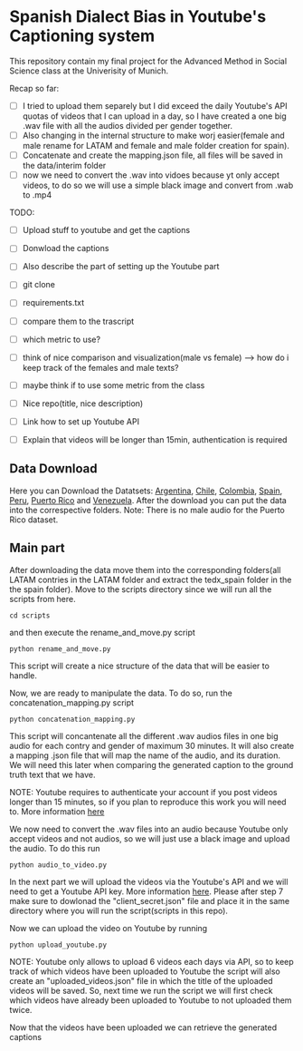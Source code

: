 # Spanish Dialect Bias in Youtube's Captioning system
This repository contain my final project for the Advanced Method in Social Science class at the Univerisity of Munich. 

Recap so far: 
- [ ] I tried to upload them separely but I did exceed the daily Youtube's API quotas of videos that I can upload in a day, so I have created a one big .wav file with all the audios divided per gender together.
- [ ] Also changing in the internal structure to make worj easier(female and male rename for LATAM and female and male folder creation for spain).
- [ ] Concatenate and create the mapping.json file, all files will be saved in the data/interim folder
- [ ] now we need to convert the .wav into vidoes because yt only accept videos, to do so we will use a simple black image and convert from .wab to .mp4

TODO: 
- [ ] Upload stuff to youtube and get the captions
- [ ] Donwload the captions
- [ ] Also describe the part of setting up the Youtube part
- [ ] git clone
- [ ] requirements.txt 
- [ ] compare them to the trascript
- [ ] which metric to use?
- [ ] think of nice comparison and visualization(male vs female) --> how do i keep track of the females and male texts?
- [ ] maybe think if to use some metric from the class
- [ ] Nice repo(title, nice description)
- [ ] Link how to set up Youtube API
- [ ] Explain that videos will be longer than 15min, authentication is required 




## Data Download

Here you can Download the Datatsets:
[Argentina](https://www.openslr.org/61/), [Chile](https://www.openslr.org/71/), [Colombia](https://www.openslr.org/72/), [Spain](https://www.openslr.org/67/), [Peru](https://www.openslr.org/73/), [Puerto Rico](https://www.openslr.org/74/) and [Venezuela](https://www.openslr.org/75/). 
After the download you can put the data into the correspective folders. Note: There is no male audio for the Puerto Rico dataset. 

## Main part 

After downloading the data move them into the corresponding folders(all LATAM contries in the LATAM folder and extract the tedx_spain folder in the the spain folder). 
Move to the scripts directory since we will run all the scripts from here. 
```
cd scripts
```
and then execute the rename_and_move.py script
```
python rename_and_move.py
```

This script will create a nice structure of the data that will be easier to handle. 

Now, we are ready to manipulate the data. To do so, run the  concatenation_mapping.py script

```
python concatenation_mapping.py 
```
This script will concantenate all the different .wav audios files in one big audio for each contry and gender of maximum 30 minutes. It will also create a mapping .json file that will map the name of the audio, and its duration. We will need this later when comparing the generated caption to the ground truth text that we have. 

NOTE: Youtube requires to authenticate your account if you post videos longer than 15 minutes, so if you plan to reproduce this work you will need to. More information [here](https://support.google.com/youtube/answer/71673?hl=en&co=GENIE.Platform%3DDesktop&oco=0)

We now need to convert the .wav files into an audio because Youtube only accept videos and not audios, so we will just use a black image and upload the audio. To do this run 

```
python audio_to_video.py 
```

In the next part we will upload the videos via the Youtube's API and we will need to get a Youtube API key. More information [here](https://blog.hubspot.com/website/how-to-get-youtube-api-key). Please after step 7 make sure to dowlonad the "client_secret.json" file and place it in the same directory where you will run the script(scripts in this repo). 

Now we can upload the video on Youtube by running

```
python upload_youtube.py
```
NOTE: Youtube only allows to upload 6 videos each days via API, so to keep track of which videos have been uploaded to Youtube the script will also create an "uploaded_videos.json" file in which the title of the uploaded videos will be saved. So, next time we run the script we will first check which videos have already been uploaded to Youtube to not uploaded them twice. 

Now that the videos have been uploaded we can retrieve the generated captions

